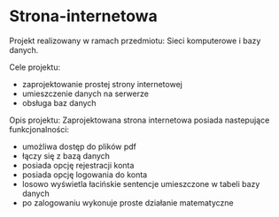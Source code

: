 # Strona-internetowa

Projekt realizowany w ramach przedmiotu: Sieci komputerowe i bazy danych.

Cele projektu:
- zaprojektowanie prostej strony internetowej
- umieszczenie danych na serwerze
- obsługa baz danych 

Opis projektu:
Zaprojektowana strona internetowa posiada nastepujące funkcjonalności:
- umożliwa dostęp do plików pdf
- łączy się z bazą danych
- posiada opcję rejestracji konta
- posiada opcję logowania do konta
- losowo wyświetla łacińskie sentencje umieszczone w tabeli bazy danych
- po zalogowaniu wykonuje proste działanie matematyczne 
